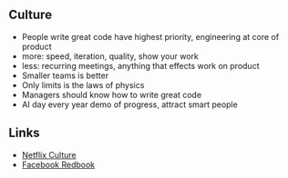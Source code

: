## Culture
- People write great code have highest priority, engineering at core of product
- more: speed, iteration, quality, show your work
- less: recurring meetings, anything that effects work on product
- Smaller teams is better
- Only limits is the laws of physics
- Managers should know how to write great code
- AI day every year demo of progress, attract smart people

## Links
- [Netflix Culture](https://jobs.netflix.com/culture)
- [Facebook Redbook](https://twitter.com/amasad/status/1586758290641285120)
